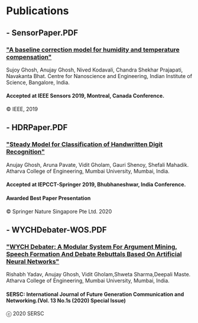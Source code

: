 # Publications

## - SensorPaper.PDF

### ["A baseline correction model for humidity and temperature compensation"](https://ieeexplore.ieee.org/document/8956920)

Sujoy Ghosh, Anujay Ghosh, Nived Kodavali, Chandra Shekhar Prajapati, Navakanta Bhat.
Centre for Nanoscience and Engineering,
Indian Institute of Science, Bangalore, India.
#### Accepted at IEEE Sensors 2019, Montreal, Canada Conference.
© IEEE, 2019

## - HDRPaper.PDF

### ["Steady Model for Classification of Handwritten Digit Recognition"](https://link.springer.com/chapter/10.1007/978-981-15-2305-2_32)

Anujay Ghosh, Aruna Pavate, Vidit Gholam, Gauri Shenoy, Shefali Mahadik.
Atharva College of Engineering,
Mumbai University, Mumbai, India.
#### Accepted at IEPCCT-Springer 2019, Bhubhaneshwar, India Conference.
#### Awarded Best Paper Presentation
© Springer Nature Singapore Pte Ltd. 2020


## - WYCHDebater-WOS.PDF

### ["WYCH Debater: A Modular System For Argument Mining, Speech Formation And Debate Rebuttals Based On Artificial Neural Networks"](http://sersc.org/journals/index.php/IJFGCN/article/view/17776)

Rishabh Yadav, Anujay Ghosh, Vidit Gholam,Shweta Sharma,Deepali Maste.
Atharva College of Engineering,
Mumbai University, Mumbai, India.
#### SERSC: International Journal of Future Generation Communication and Networking.(Vol. 13 No.1s (2020) Special Issue)
ⓒ 2020 SERSC
